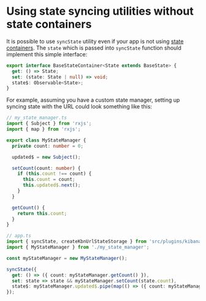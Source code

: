 # Using state syncing utilities without state containers

It is possible to use `syncState` utility even if your app is not using [state containers](../state_containers).
The `state` which is passed into `syncState` function should implement this simple interface:

```ts
export interface BaseStateContainer<State extends BaseState> {
  get: () => State;
  set: (state: State | null) => void;
  state$: Observable<State>;
}
```

For example, assuming you have a custom state manager, setting up syncing state with the URL could look something like this:

```ts
// my_state_manager.ts
import { Subject } from 'rxjs';
import { map } from 'rxjs';

export class MyStateManager {
  private count: number = 0;

  updated$ = new Subject();

  setCount(count: number) {
    if (this.count !== count) {
      this.count = count;
      this.updated$.next();
    }
  }

  getCount() {
    return this.count;
  }
}
```

```ts
// app.ts
import { syncState, createKbnUrlStateStorage } from 'src/plugins/kibana_utils/public';
import { MyStateManager } from './my_state_manager';

const myStateManager = new MyStateManager();

syncState({
  get: () => ({ count: myStateManager.getCount() }),
  set: state => state && myStateManager.setCount(state.count),
  state$: myStateManager.updated$.pipe(map(() => ({ count: myStateManager.getCount() }))),
});
```
